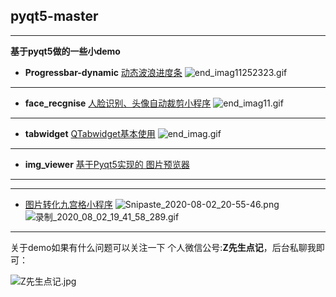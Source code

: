 ## pyqt5-master
----
**基于pyqt5做的一些小demo**
* **Progressbar-dynamic** [动态波浪进度条](https://github.com/Largefreedom/pyqt5-master/tree/master/Progressbar-dynamic)
![end_imag11252323.gif](http://ww1.sinaimg.cn/large/007wRTdIly1gdd3nz228sg30gn0be11a.gif)
---
* **face_recgnise** [人脸识别、头像自动裁剪小程序](https://github.com/Largefreedom/pyqt5-master/tree/master/face_recognise)
![end_imag11.gif](http://ww1.sinaimg.cn/large/007wRTdIly1gclfjgi31xg30nb0cwkjo.gif)
---
* **tabwidget** [QTabwidget基本使用](https://github.com/Largefreedom/pyqt5-master/tree/master/tabwidget)
![end_imag.gif](http://ww1.sinaimg.cn/large/007wRTdIly1gbb7vgaej3g30q20f9nnl.gif)
---
* **img_viewer** [基于Pyqt5实现的 图片预览器](https://github.com/Largefreedom/pyqt5-master/tree/master/img_viewer)
----
-----
* [图片转化九宫格小程序](https://github.com/Largefreedom/pyqt5-master/tree/master/Jiugongge)
![Snipaste_2020-08-02_20-55-46.png](http://ww1.sinaimg.cn/large/007wRTdIly1ghcrjq6i9bj309f09saam.jpg)
![录制_2020_08_02_19_41_58_289.gif](http://ww1.sinaimg.cn/large/007wRTdIly1ghcrmlq09zg30zk0k0npf.gif)

----
关于demo如果有什么问题可以关注一下 个人微信公号:**Z先生点记**，后台私聊我即可：

![Z先生点记.jpg](http://ww1.sinaimg.cn/large/007wRTdIgy1ga0s48ughuj3076076wey.jpg)
